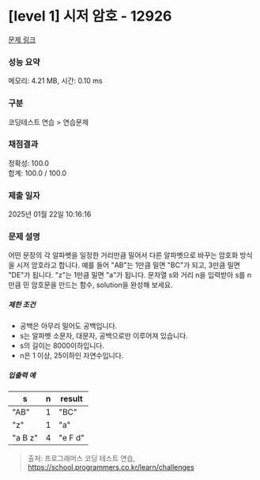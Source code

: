# [level 1] 시저 암호 - 12926 

[문제 링크](https://school.programmers.co.kr/learn/courses/30/lessons/12926) 

### 성능 요약

메모리: 4.21 MB, 시간: 0.10 ms

### 구분

코딩테스트 연습 > 연습문제

### 채점결과

정확성: 100.0<br/>합계: 100.0 / 100.0

### 제출 일자

2025년 01월 22일 10:16:16

### 문제 설명

<p><br-span><br-bold><br-fixation fixation-strength="1">어</br-fixation><br-fixation fixation-strength="2">떤</br-fixation></br-bold> <br-bold><br-fixation fixation-strength="1">문</br-fixation><br-fixation fixation-strength="2">장</br-fixation><br-fixation fixation-strength="3">의</br-fixation></br-bold> <br-bold><br-fixation fixation-strength="1">각</br-fixation></br-bold> <br-bold><br-fixation fixation-strength="1">알</br-fixation><br-fixation fixation-strength="2">파</br-fixation><br-fixation fixation-strength="3">벳</br-fixation></br-bold><br-edge>을</br-edge> <br-bold><br-fixation fixation-strength="1">일</br-fixation><br-fixation fixation-strength="2">정</br-fixation><br-fixation fixation-strength="3">한</br-fixation></br-bold> <br-bold><br-fixation fixation-strength="1">거</br-fixation><br-fixation fixation-strength="2">리</br-fixation><br-fixation fixation-strength="3">만</br-fixation></br-bold><br-edge>큼</br-edge> <br-bold><br-fixation fixation-strength="1">밀</br-fixation><br-fixation fixation-strength="2">어</br-fixation><br-fixation fixation-strength="3">서</br-fixation></br-bold> <br-bold><br-fixation fixation-strength="1">다</br-fixation><br-fixation fixation-strength="2">른</br-fixation></br-bold> <br-bold><br-fixation fixation-strength="1">알</br-fixation><br-fixation fixation-strength="2">파</br-fixation><br-fixation fixation-strength="3">벳</br-fixation><br-fixation fixation-strength="4">으</br-fixation></br-bold><br-edge>로</br-edge> <br-bold><br-fixation fixation-strength="1">바</br-fixation><br-fixation fixation-strength="2">꾸</br-fixation><br-fixation fixation-strength="3">는</br-fixation></br-bold> <br-bold><br-fixation fixation-strength="1">암</br-fixation><br-fixation fixation-strength="2">호</br-fixation><br-fixation fixation-strength="3">화</br-fixation></br-bold> <br-bold><br-fixation fixation-strength="1">방</br-fixation><br-fixation fixation-strength="2">식</br-fixation><br-fixation fixation-strength="3">을</br-fixation></br-bold> <br-bold><br-fixation fixation-strength="1">시</br-fixation><br-fixation fixation-strength="2">저</br-fixation></br-bold> <br-bold><br-fixation fixation-strength="1">암</br-fixation><br-fixation fixation-strength="2">호</br-fixation><br-fixation fixation-strength="3">라</br-fixation></br-bold><br-edge>고</br-edge> <br-bold><br-fixation fixation-strength="1">합</br-fixation><br-fixation fixation-strength="2">니</br-fixation><br-fixation fixation-strength="3">다</br-fixation></br-bold>.  <br-bold><br-fixation fixation-strength="1">예</br-fixation><br-fixation fixation-strength="2">를</br-fixation></br-bold> <br-bold><br-fixation fixation-strength="1">들</br-fixation><br-fixation fixation-strength="2">어</br-fixation></br-bold> "<br-bold><br-fixation fixation-strength="1">A</br-fixation><br-fixation fixation-strength="2">B</br-fixation></br-bold>"<br-bold><br-fixation fixation-strength="1">는</br-fixation></br-bold> 1<br-bold><br-fixation fixation-strength="1">만</br-fixation><br-fixation fixation-strength="2">큼</br-fixation></br-bold> <br-bold><br-fixation fixation-strength="1">밀</br-fixation><br-fixation fixation-strength="2">면</br-fixation></br-bold> "<br-bold><br-fixation fixation-strength="1">B</br-fixation><br-fixation fixation-strength="2">C</br-fixation></br-bold>"<br-bold><br-fixation fixation-strength="1">가</br-fixation></br-bold> <br-bold><br-fixation fixation-strength="1">되</br-fixation><br-fixation fixation-strength="2">고</br-fixation></br-bold>, 3<br-bold><br-fixation fixation-strength="1">만</br-fixation><br-fixation fixation-strength="2">큼</br-fixation></br-bold> <br-bold><br-fixation fixation-strength="1">밀</br-fixation><br-fixation fixation-strength="2">면</br-fixation></br-bold> "<br-bold><br-fixation fixation-strength="1">D</br-fixation><br-fixation fixation-strength="2">E</br-fixation></br-bold>"<br-bold><br-fixation fixation-strength="1">가</br-fixation></br-bold> <br-bold><br-fixation fixation-strength="1">됩</br-fixation><br-fixation fixation-strength="2">니</br-fixation><br-fixation fixation-strength="3">다</br-fixation></br-bold>. "<br-bold><br-fixation fixation-strength="1">z</br-fixation></br-bold>"<br-bold><br-fixation fixation-strength="1">는</br-fixation></br-bold> 1<br-bold><br-fixation fixation-strength="1">만</br-fixation><br-fixation fixation-strength="2">큼</br-fixation></br-bold> <br-bold><br-fixation fixation-strength="1">밀</br-fixation><br-fixation fixation-strength="2">면</br-fixation></br-bold> "<br-bold><br-fixation fixation-strength="1">a</br-fixation></br-bold>"<br-bold><br-fixation fixation-strength="1">가</br-fixation></br-bold> <br-bold><br-fixation fixation-strength="1">됩</br-fixation><br-fixation fixation-strength="2">니</br-fixation><br-fixation fixation-strength="3">다</br-fixation></br-bold>. <br-bold><br-fixation fixation-strength="1">문</br-fixation><br-fixation fixation-strength="2">자</br-fixation><br-fixation fixation-strength="3">열</br-fixation></br-bold> <br-bold><br-fixation fixation-strength="1">s</br-fixation><br-fixation fixation-strength="2">와</br-fixation></br-bold> <br-bold><br-fixation fixation-strength="1">거</br-fixation><br-fixation fixation-strength="2">리</br-fixation></br-bold> <br-bold><br-fixation fixation-strength="1">n</br-fixation><br-fixation fixation-strength="2">을</br-fixation></br-bold> <br-bold><br-fixation fixation-strength="1">입</br-fixation><br-fixation fixation-strength="2">력</br-fixation><br-fixation fixation-strength="3">받</br-fixation></br-bold><br-edge>아</br-edge> <br-bold><br-fixation fixation-strength="1">s</br-fixation><br-fixation fixation-strength="2">를</br-fixation></br-bold> <br-bold><br-fixation fixation-strength="1">n</br-fixation><br-fixation fixation-strength="2">만</br-fixation><br-fixation fixation-strength="3">큼</br-fixation></br-bold> <br-bold><br-fixation fixation-strength="1">민</br-fixation></br-bold> <br-bold><br-fixation fixation-strength="1">암</br-fixation><br-fixation fixation-strength="2">호</br-fixation><br-fixation fixation-strength="3">문</br-fixation></br-bold><br-edge>을</br-edge> <br-bold><br-fixation fixation-strength="1">만</br-fixation><br-fixation fixation-strength="2">드</br-fixation><br-fixation fixation-strength="3">는</br-fixation></br-bold> <br-bold><br-fixation fixation-strength="1">함</br-fixation><br-fixation fixation-strength="2">수</br-fixation></br-bold>, <br-bold><br-fixation fixation-strength="1">so</br-fixation><br-fixation fixation-strength="2">lu</br-fixation><br-fixation fixation-strength="3">ti</br-fixation><br-fixation fixation-strength="4"></br-fixation></br-bold><br-edge>on을</br-edge> <br-bold><br-fixation fixation-strength="1">완</br-fixation><br-fixation fixation-strength="2">성</br-fixation><br-fixation fixation-strength="3">해</br-fixation></br-bold> <br-bold><br-fixation fixation-strength="1">보</br-fixation><br-fixation fixation-strength="2">세</br-fixation><br-fixation fixation-strength="3">요</br-fixation></br-bold>.</br-span></p>

<h5><br-span><br-bold><br-fixation fixation-strength="1">제</br-fixation><br-fixation fixation-strength="2">한</br-fixation></br-bold> <br-bold><br-fixation fixation-strength="1">조</br-fixation><br-fixation fixation-strength="2">건</br-fixation></br-bold></br-span></h5>

<ul>
<li><br-span><br-bold><br-fixation fixation-strength="1">공</br-fixation><br-fixation fixation-strength="2">백</br-fixation><br-fixation fixation-strength="3">은</br-fixation></br-bold> <br-bold><br-fixation fixation-strength="1">아</br-fixation><br-fixation fixation-strength="2">무</br-fixation><br-fixation fixation-strength="3">리</br-fixation></br-bold> <br-bold><br-fixation fixation-strength="1">밀</br-fixation><br-fixation fixation-strength="2">어</br-fixation><br-fixation fixation-strength="3">도</br-fixation></br-bold> <br-bold><br-fixation fixation-strength="1">공</br-fixation><br-fixation fixation-strength="2">백</br-fixation><br-fixation fixation-strength="3">입</br-fixation><br-fixation fixation-strength="4">니</br-fixation></br-bold><br-edge>다</br-edge>.</br-span></li>
<li><br-span><br-bold><br-fixation fixation-strength="1">s</br-fixation><br-fixation fixation-strength="2">는</br-fixation></br-bold> <br-bold><br-fixation fixation-strength="1">알</br-fixation><br-fixation fixation-strength="2">파</br-fixation><br-fixation fixation-strength="3">벳</br-fixation></br-bold> <br-bold><br-fixation fixation-strength="1">소</br-fixation><br-fixation fixation-strength="2">문</br-fixation><br-fixation fixation-strength="3">자</br-fixation></br-bold>, <br-bold><br-fixation fixation-strength="1">대</br-fixation><br-fixation fixation-strength="2">문</br-fixation><br-fixation fixation-strength="3">자</br-fixation></br-bold>, <br-bold><br-fixation fixation-strength="1">공</br-fixation><br-fixation fixation-strength="2">백</br-fixation><br-fixation fixation-strength="3">으</br-fixation><br-fixation fixation-strength="4">로</br-fixation></br-bold><br-edge>만</br-edge> <br-bold><br-fixation fixation-strength="1">이</br-fixation><br-fixation fixation-strength="2">루</br-fixation><br-fixation fixation-strength="3">어</br-fixation></br-bold><br-edge>져</br-edge> <br-bold><br-fixation fixation-strength="1">있</br-fixation><br-fixation fixation-strength="2">습</br-fixation><br-fixation fixation-strength="3">니</br-fixation></br-bold><br-edge>다</br-edge>.</br-span></li>
<li><br-span><br-bold><br-fixation fixation-strength="1">s</br-fixation><br-fixation fixation-strength="2">의</br-fixation></br-bold> <br-bold><br-fixation fixation-strength="1">길</br-fixation><br-fixation fixation-strength="2">이</br-fixation><br-fixation fixation-strength="3">는</br-fixation></br-bold> 8000<br-bold><br-fixation fixation-strength="1">이</br-fixation><br-fixation fixation-strength="2">하</br-fixation><br-fixation fixation-strength="3">입</br-fixation><br-fixation fixation-strength="4">니</br-fixation></br-bold><br-edge>다</br-edge>.</br-span></li>
<li><br-span><br-bold><br-fixation fixation-strength="1">n</br-fixation><br-fixation fixation-strength="2">은</br-fixation></br-bold> 1 <br-bold><br-fixation fixation-strength="1">이</br-fixation><br-fixation fixation-strength="2">상</br-fixation></br-bold>, 25<br-bold><br-fixation fixation-strength="1">이</br-fixation><br-fixation fixation-strength="2">하</br-fixation><br-fixation fixation-strength="3">인</br-fixation></br-bold> <br-bold><br-fixation fixation-strength="1">자</br-fixation><br-fixation fixation-strength="2">연</br-fixation><br-fixation fixation-strength="3">수</br-fixation><br-fixation fixation-strength="4">입</br-fixation></br-bold><br-edge>니다</br-edge>.</br-span></li>
</ul>

<h5><br-span><br-bold><br-fixation fixation-strength="1">입</br-fixation><br-fixation fixation-strength="2">출</br-fixation><br-fixation fixation-strength="3">력</br-fixation></br-bold> <br-bold><br-fixation fixation-strength="1">예</br-fixation></br-bold></br-span></h5>
<table class="table">
        <thead><tr>
<th><br-span><br-bold><br-fixation fixation-strength="1">s</br-fixation></br-bold></br-span></th>
<th><br-span><br-bold><br-fixation fixation-strength="1">n</br-fixation></br-bold></br-span></th>
<th><br-span><br-bold><br-fixation fixation-strength="1">r</br-fixation><br-fixation fixation-strength="2">e</br-fixation><br-fixation fixation-strength="3">s</br-fixation><br-fixation fixation-strength="4">u</br-fixation></br-bold><br-edge>lt</br-edge></br-span></th>
</tr>
</thead>
        <tbody><tr>
<td><br-span>"<br-bold><br-fixation fixation-strength="1">A</br-fixation><br-fixation fixation-strength="2">B</br-fixation></br-bold>"</br-span></td>
<td>1</td>
<td><br-span>"<br-bold><br-fixation fixation-strength="1">B</br-fixation><br-fixation fixation-strength="2">C</br-fixation></br-bold>"</br-span></td>
</tr>
<tr>
<td><br-span>"<br-bold><br-fixation fixation-strength="1">z</br-fixation></br-bold>"</br-span></td>
<td>1</td>
<td><br-span>"<br-bold><br-fixation fixation-strength="1">a</br-fixation></br-bold>"</br-span></td>
</tr>
<tr>
<td><br-span>"<br-bold><br-fixation fixation-strength="1">a</br-fixation></br-bold> <br-bold><br-fixation fixation-strength="1">B</br-fixation></br-bold> <br-bold><br-fixation fixation-strength="1">z</br-fixation></br-bold>"</br-span></td>
<td>4</td>
<td><br-span>"<br-bold><br-fixation fixation-strength="1">e</br-fixation></br-bold> <br-bold><br-fixation fixation-strength="1">F</br-fixation></br-bold> <br-bold><br-fixation fixation-strength="1">d</br-fixation></br-bold>"</br-span></td>
</tr>
</tbody>
      </table>

> 출처: 프로그래머스 코딩 테스트 연습, https://school.programmers.co.kr/learn/challenges